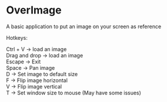 # OverImage
A basic application to put an image on your screen as reference

Hotkeys:

Ctrl + V -> load an image<br>
Drag and drop -> load an image<br>
Escape -> Exit<br>
Space -> Pan image<br>
D -> Set image to default size<br>
F -> Flip image horizontal<br>
V -> Flip image vertical<br>
T -> Set window size to mouse (May have some issues)<br>
